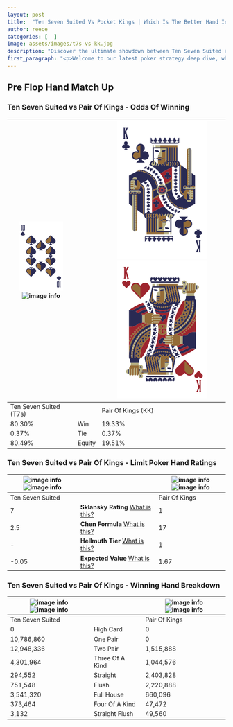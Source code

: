 ```yaml
---
layout: post
title:  "Ten Seven Suited Vs Pocket Kings | Which Is The Better Hand In Poker? A Complete Guide"
author: reece
categories: [  ]
image: assets/images/t7s-vs-kk.jpg
description: "Discover the ultimate showdown between Ten Seven Suited and Pair Of Kings in poker! Uncover the odds, strategies, and scenarios where one hand triumphs over the other. Get ready to up your poker game with this thrilling analysis."
first_paragraph: "<p>Welcome to our latest poker strategy deep dive, where we're pitting two distinct hands against each other in a high-stakes showdown: Ten Seven Suited vs Pair Of Kings.</p><p>In the dynamic world of poker, every decision counts, and knowing which hand holds the upper hand is key to your success at the table.</p><p>In this article, we'll dissect these two hands, explore the scenarios where one dominates the other, and equip you with the knowledge to make strategic choices that can tip the odds in your favor.</p><p>Get ready to unravel the intriguing dynamics of these poker hands and elevate your game to new heights.</p>"
---
```




[comment]: # (sp0)

## Pre Flop Hand Match Up

<div class="table hand-ratings" markdown="1"> 



### Ten Seven Suited vs Pair Of Kings - Odds Of Winning


    
| ![image info](assets/images/hand1/T.png) ![image info](assets/images/hand1/7s.png) |  | ![image info](assets/images/hand2/K.png) ![image info](assets/images/hand2/ko.png) |
| -------- | -------- | -------- |
| Ten Seven Suited (T7s) |  | Pair Of Kings (KK) |
| 80.30% | Win | 19.33% |
| 0.37% | Tie | 0.37% |
| 80.49% | Equity | 19.51% |




[comment]: # (sp1)



### Ten Seven Suited vs Pair Of Kings - Limit Poker Hand Ratings


    
| ![image info](https://www.riverpairs.com/assets/images/hand1/T.png) ![image info](https://www.riverpairs.com/assets/images/hand1/7s.png) |  | ![image info](https://www.riverpairs.com/assets/images/hand2/K.png) ![image info](https://www.riverpairs.com/assets/images/hand2/ko.png) |
| -------- | -------- | -------- |
| Ten Seven Suited |  | Pair Of Kings |
| 7 | **Sklansky Rating** [What is this?](/sklansky-rating-explained) | 1 |
| 2.5 | **Chen Formula** [What is this?](/chen-formula-explained) | 17 |
| - | **Hellmuth Tier** [What is this?](/Hellmuth-tier-explained) | 1 |
| -0.05 | **Expected Value** [What is this?](/expected-value-explained) | 1.67 |




[comment]: # (sp2)



### Ten Seven Suited vs Pair Of Kings - Winning Hand Breakdown


    
| ![image info](https://www.riverpairs.com/assets/images/hand1/T.png) ![image info](https://www.riverpairs.com/assets/images/hand1/7s.png) |  | ![image info](https://www.riverpairs.com/assets/images/hand2/K.png) ![image info](https://www.riverpairs.com/assets/images/hand2/ko.png) |
| -------- | -------- | -------- |
| Ten Seven Suited |  | Pair Of Kings |
| 0 | High Card | 0 |
| 10,786,860 | One Pair | 0 |
| 12,948,336 | Two Pair | 1,515,888 |
| 4,301,964 | Three Of A Kind | 1,044,576 |
| 294,552 | Straight | 2,403,828 |
| 751,548 | Flush | 2,220,888 |
| 3,541,320 | Full House | 660,096 |
| 373,464 | Four Of A Kind | 47,472 |
| 3,132 | Straight Flush | 49,560 |




[comment]: # (sp3)



</div>

[comment]: # (sp4)



[comment]: # (sp5)

